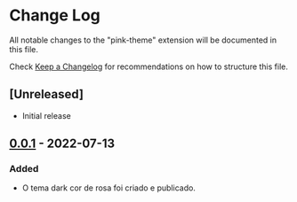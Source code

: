 # Change Log

All notable changes to the "pink-theme" extension will be documented in this file.

Check [Keep a Changelog](http://keepachangelog.com/) for recommendations on how to structure this file.

## [Unreleased]

- Initial release

## [0.0.1] - 2022-07-13 
### Added
- O tema dark cor de rosa foi criado e publicado.

[0.0.1]: https://github.com/2001mariana/pink-theme/compare/0.0.1...main
